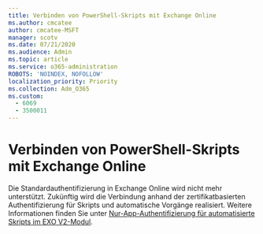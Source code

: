 ```yaml
---
title: Verbinden von PowerShell-Skripts mit Exchange Online
ms.author: cmcatee
author: cmcatee-MSFT
manager: scotv
ms.date: 07/21/2020
ms.audience: Admin
ms.topic: article
ms.service: o365-administration
ROBOTS: 'NOINDEX, NOFOLLOW'
localization_priority: Priority
ms.collection: Adm_O365
ms.custom:
  - 6069
  - 3500011
---
```


# <a name="connecting-powershell-scripts-to-exchange-online"></a>Verbinden von PowerShell-Skripts mit Exchange Online

Die Standardauthentifizierung in Exchange Online wird nicht mehr unterstützt. Zukünftig wird die Verbindung anhand der zertifikatbasierten Authentifizierung für Skripts und automatische Vorgänge realisiert. Weitere Informationen finden Sie unter [Nur-App-Authentifizierung für automatisierte Skripts im EXO V2-Modul](https://docs.microsoft.com/powershell/exchange/app-only-auth-powershell-v2).